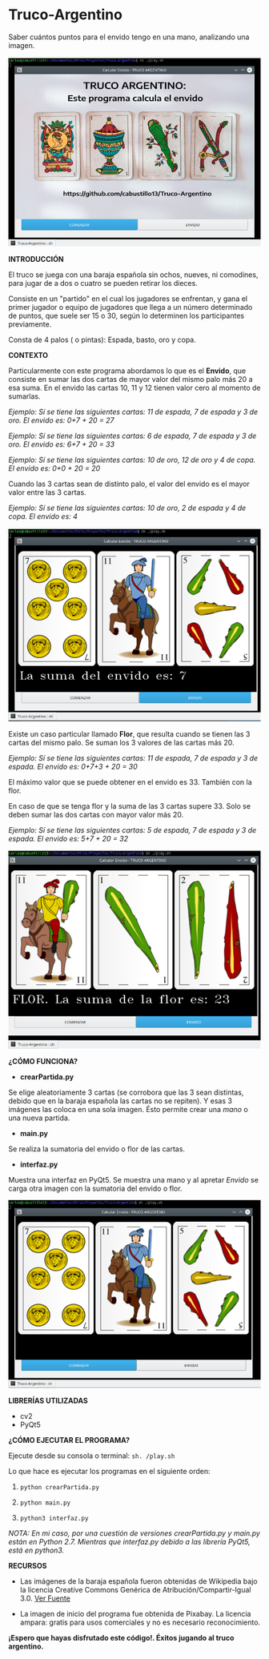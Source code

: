 # Truco-Argentino
Saber cuántos puntos para el envido tengo en una mano, analizando una imagen.

![Programa principal](https://github.com/cabustillo13/Truco-Argentino/blob/master/Ejemplo/Screenshot0.png)

**INTRODUCCIÓN**

El truco se juega con una baraja española sin ochos, nueves, ni comodines, para jugar de a dos o cuatro se pueden retirar los dieces. 

Consiste en un "partido" en el cual los jugadores se enfrentan, y gana el primer jugador o equipo de jugadores que llega a un número determinado de puntos, que suele ser 15 o 30, según lo determinen los participantes previamente. 

Consta de 4 palos ( o pintas): Espada, basto, oro y copa.

**CONTEXTO**

Particularmente con este programa abordamos lo que es el **Envido**, que consiste en sumar las dos cartas de mayor valor del mismo palo más 20 a esa suma. En el envido las cartas 10, 11 y 12 tienen valor cero al momento de sumarlas. 

_Ejemplo: Sí se tiene las siguientes cartas: 11 de espada, 7 de espada y 3 de oro. El envido es: 0+7 + 20 = 27_

_Ejemplo: Sí se tiene las siguientes cartas: 6 de espada, 7 de espada y 3 de oro. El envido es: 6+7 + 20 = 33_

_Ejemplo: Sí se tiene las siguientes cartas: 10 de oro, 12 de oro y 4 de copa. El envido es: 0+0 + 20 = 20_

Cuando las 3 cartas sean de distinto palo, el valor del envido es el mayor valor entre las 3 cartas.

_Ejemplo: Sí se tiene las siguientes cartas: 10 de oro, 2 de espada y 4 de copa. El envido es: 4_

![Envido](https://github.com/cabustillo13/Truco-Argentino/blob/master/Ejemplo/Screenshot2.png)

Existe un caso particular llamado **Flor**, que resulta cuando se tienen las 3 cartas del mismo palo. Se suman los 3 valores de las cartas más 20.

_Ejemplo: Sí se tiene las siguientes cartas: 11 de espada, 7 de espada y 3 de espada. El envido es: 0+7+3 + 20 = 30_

El máximo valor que se puede obtener en el envido es 33. También con la flor. 

En caso de que se tenga flor y la suma de las 3 cartas supere 33. Solo se deben sumar las dos cartas con mayor valor más 20.

_Ejemplo: Sí se tiene las siguientes cartas: 5 de espada, 7 de espada y 3 de espada. El envido es: 5+7 + 20 = 32_

![Flor](https://github.com/cabustillo13/Truco-Argentino/blob/master/Ejemplo/Screenshot4.png)

**¿CÓMO FUNCIONA?**

- **crearPartida.py**

Se elige aleatoriamente 3 cartas (se corrobora que las 3 sean distintas, debido que en la baraja española las cartas no se repiten). Y esas 3 imágenes las coloca en una sola imagen. Ésto permite crear una _mano_ o una nueva partida.

- **main.py**

Se realiza la sumatoria del envido o flor de las cartas.

- **interfaz.py**

Muestra una interfaz en PyQt5. Se muestra una mano y al apretar _Envido_ se carga otra imagen con la sumatoria del envido o flor.

![Ejemplo](https://github.com/cabustillo13/Truco-Argentino/blob/master/Ejemplo/Screenshot1.png)

**LIBRERÍAS UTILIZADAS**

- cv2
- PyQt5

**¿CÓMO EJECUTAR EL PROGRAMA?**

Ejecute desde su consola o terminal: ```sh. /play.sh```

Lo que hace es ejecutar los programas en el siguiente orden:

1) ```python crearPartida.py```

2) ```python main.py```

3) ```python3 interfaz.py```

_NOTA: En mi caso, por una cuestión de versiones crearPartida.py y main.py están en Python 2.7. Mientras que interfaz.py debido a las librería PyQt5, está en python3._

**RECURSOS**

- Las imágenes de la baraja española fueron obtenidas de Wikipedia bajo la licencia Creative Commons Genérica de Atribución/Compartir-Igual 3.0. 
[Ver Fuente](https://es.wikipedia.org/wiki/Archivo:Baraja_espa%C3%B1ola_completa.png)

- La imagen de inicio del programa fue obtenida de Pixabay. La licencia ampara: gratis para usos comerciales y no es necesario reconocimiento.

**¡Espero que hayas disfrutado este código!. Éxitos jugando al truco argentino.**
